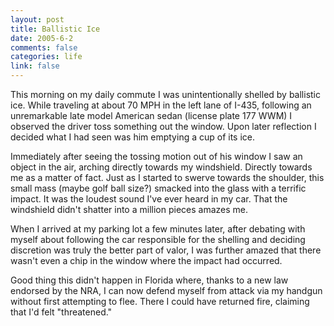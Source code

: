 ```yaml
--- 
layout: post
title: Ballistic Ice
date: 2005-6-2
comments: false
categories: life
link: false
---
```

This morning on my daily commute I was unintentionally shelled by ballistic ice. While traveling at about 70 MPH in the left lane of I-435, following an unremarkable late model American sedan (license plate 177 WWM) I observed the driver toss something out the window. Upon later reflection I decided what I had seen was him emptying a cup of its ice.

Immediately after seeing the tossing motion out of his window I saw an object in the air, arching directly towards my windshield. Directly towards me as a matter of fact. Just as I started to swerve towards the shoulder, this small mass (maybe golf ball size?) smacked into the glass with a terrific impact. It was the loudest sound I've ever heard in my car. That the windshield didn't shatter into a million pieces amazes me.

When I arrived at my parking lot a few minutes later, after debating with myself about following the car responsible for the shelling and deciding discretion was truly the better part of valor, I was further amazed that there wasn't even a chip in the window where the impact had occurred.

Good thing this didn't happen in Florida where, thanks to a new law endorsed by the NRA, I can now defend myself from attack via my handgun without first attempting to flee. There I could have returned fire, claiming that I'd felt "threatened."
